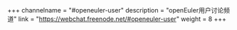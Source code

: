 +++
channelname = "#openeuler-user"
description = "openEuler用户讨论频道"
link = "https://webchat.freenode.net/#openeuler-user"
weight =  8
+++
